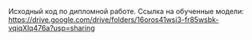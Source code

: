 Исходный код по дипломной работе.
Ссылка на обученные модели: https://drive.google.com/drive/folders/16oros41wsi3-fr85wsbk-vqiqXlq476a?usp=sharing